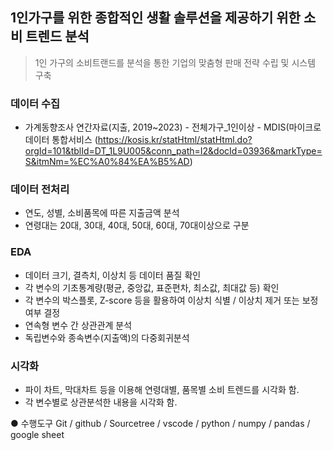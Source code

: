 ## 1인가구를 위한 종합적인 생활 솔루션을 제공하기 위한 소비 트렌드 분석

> 1인 가구의 소비트랜드를 분석을 통한 기업의 맞춤형 판매 전략 수립 및 시스템 구축

### 데이터 수집 
- 가계동향조사 연간자료(지출, 2019~2023) - 전체가구_1인이상 - MDIS(마이크로데이터 통합서비스 (https://kosis.kr/statHtml/statHtml.do?orgId=101&tblId=DT_1L9U005&conn_path=I2&docId=03936&markType=S&itmNm=%EC%A0%84%EA%B5%AD)
  

### 데이터 전처리 
- 연도, 성별, 소비품목에 따른 지출금액 분석
- 연령대는 20대, 30대, 40대, 50대, 60대, 70대이상으로 구분
 
### EDA 
- 데이터 크기, 결측치, 이상치 등 데이터 품질 확인
- 각 변수의 기초통계량(평균, 중앙값, 표준편차, 최소값, 최대값 등) 확인
- 각 변수의 박스플롯, Z-score 등을 활용하여 이상치 식별 / 이상치 제거 또는 보정 여부 결정
- 연속형 변수 간 상관관계 분석
- 독립변수와 종속변수(지출액)의 다중회귀분석
  
### 시각화 
- 파이 차트, 막대차트 등을 이용해 연령대별, 품목별 소비 트렌드를 시각화 함.
- 각 변수별로 상관분석한 내용을 시각화 함.

● 수행도구
Git / github / Sourcetree / vscode / python / numpy / pandas / google sheet

